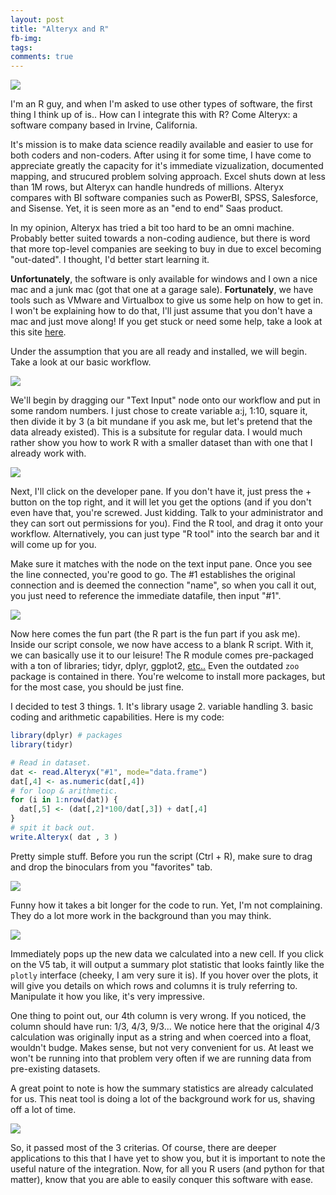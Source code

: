 ```yaml
---
layout: post
title: "Alteryx and R"
fb-img: 
tags:
comments: true
---
```


![](http://revolution-computing.typepad.com/.a/6a010534b1db25970b01b8d26cc8ed970c-pi)

I'm an R guy, and when I'm asked to use other types of software, the first thing I think up of is.. How can I integrate this with R? Come Alteryx: a software company based in Irvine, California. 

It's mission is to make data science readily available and easier to use for both coders and non-coders. After using it for some time, I have come to appreciate greatly the capacity for it's immediate vizualization, documented mapping, and strucured problem solving approach. Excel shuts down at less than 1M rows, but Alteryx can handle hundreds of millions. Alteryx compares with BI software companies such as PowerBI, SPSS, Salesforce, and Sisense. Yet, it is seen more as an "end to end" Saas product.

In my opinion, Alteryx has tried a bit too hard to be an omni machine. Probably better suited towards a non-coding audience, but there is word that more top-level companies are seeking to buy in due to excel becoming "out-dated". I thought, I'd better start learning it. 

**Unfortunately**, the software is only available for windows and I own a nice mac and a junk mac (got that one at a garage sale). **Fortunately**, we have tools such as VMware and Virtualbox to give us some help on how to get in. I won't be explaining how to do that, I'll just assume that you don't have a mac and just move along! If you get stuck or need some help, take a look at this site [here](https://www.extremetech.com/computing/198427-how-to-install-windows-10-in-a-virtual-machine).

Under the assumption that you are all ready and installed, we will begin. Take a look at our basic workflow.

![](https://raw.githubusercontent.com/tykiww/imgbucket/master/img/alteryx/1.png)

We'll begin by dragging our "Text Input" node onto our workflow and put in some random numbers. I just chose to create variable a:j, 1:10, square it, then divide it by 3 (a bit mundane if you ask me, but let's pretend that the data already existed). This is a subsitute for regular data. I would much rather show you how to work R with a smaller dataset than with one that I already work with.

![](https://raw.githubusercontent.com/tykiww/imgbucket/master/img/alteryx/2.png)

Next, I'll click on the developer pane. If you don't have it, just press the + button on the top right, and it will let you get the options (and if you don't even have that, you're screwed. Just kidding. Talk to your administrator and they can sort out permissions for you). Find the R tool, and drag it onto your workflow. Alternatively, you can just type "R tool" into the search bar and it will come up for you. 

Make sure it matches with the node on the text input pane. Once you see the line connected, you're good to go. The #1 establishes the original connection and is deemed the connection "name", so when you call it out, you just need to reference the immediate datafile, then input "#1".

![](https://raw.githubusercontent.com/tykiww/imgbucket/master/img/alteryx/3.png)

Now here comes the fun part (the R part is the fun part if you ask me). Inside our script console, we now have access to a blank R script. With it, we can basically use it to our leisure! The R module comes pre-packaged with a ton of libraries; tidyr, dplyr, ggplot2, [etc..](https://help.alteryx.com/9.5/Alteryx_Predictive_Analytics.htm) Even the outdated `zoo` package is contained in there. You're welcome to install more packages, but for the most case, you should be just fine. 

I decided to test 3 things. 1. It's library usage 2. variable handling 3. basic coding and arithmetic capabilities. Here is my code:

```r
library(dplyr) # packages
library(tidyr)

# Read in dataset.
dat <- read.Alteryx("#1", mode="data.frame")
dat[,4] <- as.numeric(dat[,4])
# for loop & arithmetic.
for (i in 1:nrow(dat)) {
  dat[,5] <- (dat[,2]*100/dat[,3]) + dat[,4]
}
# spit it back out.
write.Alteryx( dat , 3 )
```

Pretty simple stuff. Before you run the script (Ctrl + R), make sure to drag and drop the binoculars from you "favorites" tab.

![](https://raw.githubusercontent.com/tykiww/imgbucket/master/img/alteryx/4.png)

Funny how it takes a bit longer for the code to run. Yet, I'm not complaining. They do a lot more work in the background than you may think.

![](https://raw.githubusercontent.com/tykiww/imgbucket/master/img/alteryx/5.png)

Immediately pops up the new data we calculated into a new cell. If you click on the V5 tab, it will output a summary plot statistic that looks faintly like the `plotly` interface (cheeky, I am very sure it is). If you hover over the plots, it will give you details on which rows and columns it is truly referring to. Manipulate it how you like, it's very impressive.

One thing to point out, our 4th column is very wrong. If you noticed, the column should have run: 1/3, 4/3, 9/3... We notice here that the original 4/3 calculation was originally input as a string and when coerced into a float, wouldn't budge. Makes sense, but not very convenient for us. At least we won't be running into that problem very often if we are running data from pre-existing datasets. 

A great point to note is how the summary statistics are already calculated for us. This neat tool is doing a lot of the background work for us, shaving off a lot of time.

![](https://raw.githubusercontent.com/tykiww/imgbucket/master/img/alteryx/6.png)

So, it passed most of the 3 criterias. Of course, there are deeper applications to this that I have yet to show you, but it is important to note the useful nature of the integration. Now, for all you R users (and python for that matter), know that you are able to easily conquer this software with ease.

